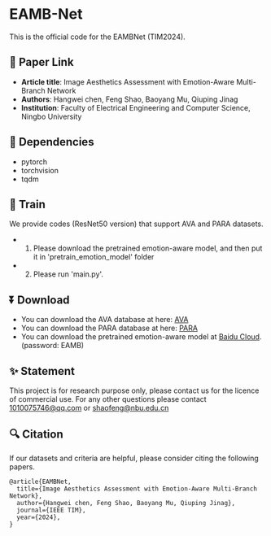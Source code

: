 # EAMB-Net
This is the official code for the EAMBNet (TIM2024).

## 📎 Paper Link
- **Article title**: Image Aesthetics Assessment with Emotion-Aware Multi-Branch Network
- **Authors**: Hangwei chen, Feng Shao, Baoyang Mu, Qiuping Jinag
- **Institution**: Faculty of Electrical Engineering and Computer Science, Ningbo University

## 📃 Dependencies
- pytorch
- torchvision
- tqdm

## 📁 Train
We provide codes (ResNet50 version) that support AVA and PARA datasets.
- 1. Please download the pretrained emotion-aware model, and then put it in 'pretrain_emotion_model' folder
- 2. Please run 'main.py'.

## ⏬ Download
- You can download the AVA database at here: [AVA](https://github.com/imfing/ava_downloader)
- You can download the PARA database at here: [PARA](https://cv-datasets.institutecv.com/#/data-sets)
- You can download the pretrained emotion-aware model at [Baidu Cloud](https://pan.baidu.com/s/1WK77tMsnYDg4Dpsh3ut87w). (password: EAMB) 

## ✨ Statement
This project is for research purpose only, please contact us for the licence of commercial use. For any other questions please contact 1010075746@qq.com or shaofeng@nbu.edu.cn

## 🔍 Citation
If our datasets and criteria are helpful, please consider citing the following papers.
```
@article{EAMBNet,
  title={Image Aesthetics Assessment with Emotion-Aware Multi-Branch Network},
  author={Hangwei chen, Feng Shao, Baoyang Mu, Qiuping Jinag},
  journal={IEEE TIM},
  year={2024},
}
```


